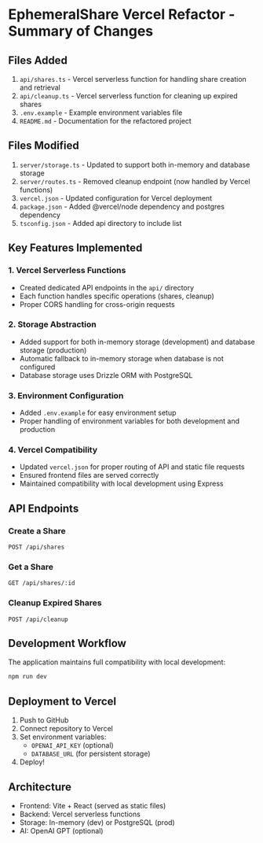 # EphemeralShare Vercel Refactor - Summary of Changes

## Files Added

1. `api/shares.ts` - Vercel serverless function for handling share creation and retrieval
2. `api/cleanup.ts` - Vercel serverless function for cleaning up expired shares
3. `.env.example` - Example environment variables file
4. `README.md` - Documentation for the refactored project

## Files Modified

1. `server/storage.ts` - Updated to support both in-memory and database storage
2. `server/routes.ts` - Removed cleanup endpoint (now handled by Vercel functions)
3. `vercel.json` - Updated configuration for Vercel deployment
4. `package.json` - Added @vercel/node dependency and postgres dependency
5. `tsconfig.json` - Added api directory to include list

## Key Features Implemented

### 1. Vercel Serverless Functions
- Created dedicated API endpoints in the `api/` directory
- Each function handles specific operations (shares, cleanup)
- Proper CORS handling for cross-origin requests

### 2. Storage Abstraction
- Added support for both in-memory storage (development) and database storage (production)
- Automatic fallback to in-memory storage when database is not configured
- Database storage uses Drizzle ORM with PostgreSQL

### 3. Environment Configuration
- Added `.env.example` for easy environment setup
- Proper handling of environment variables for both development and production

### 4. Vercel Compatibility
- Updated `vercel.json` for proper routing of API and static file requests
- Ensured frontend files are served correctly
- Maintained compatibility with local development using Express

## API Endpoints

### Create a Share
```
POST /api/shares
```

### Get a Share
```
GET /api/shares/:id
```

### Cleanup Expired Shares
```
POST /api/cleanup
```

## Development Workflow

The application maintains full compatibility with local development:

```bash
npm run dev
```

## Deployment to Vercel

1. Push to GitHub
2. Connect repository to Vercel
3. Set environment variables:
   - `OPENAI_API_KEY` (optional)
   - `DATABASE_URL` (for persistent storage)
4. Deploy!

## Architecture

- Frontend: Vite + React (served as static files)
- Backend: Vercel serverless functions
- Storage: In-memory (dev) or PostgreSQL (prod)
- AI: OpenAI GPT (optional)